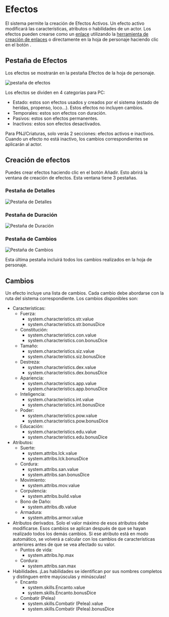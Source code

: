 <!--- This file is auto generated from module/manual/es/efectos.md -->
# Efectos

El sistema permite la creación de Efectos Activos.
Un efecto activo modificará las características, atributos o habilidades de un actor.
Los efectos pueden crearse como un [enlace](enlaces.md) utilizando la [herramienta de creación de enlaces](ventana_de_creacion_de_enlaces.md) o directamente en la hoja de personaje haciendo clic en el botón .

## Pestaña de Efectos

Los efectos se mostrarán en la pestaña Efectos de la hoja de personaje.

![pestaña de efectos](../../assets/manual/effects/effects-tab.webp)

Los efectos se dividen en 4 categorías para PC:

- Estado: estos son efectos usados y creados por el sistema (estado de heridas, propenso, loco...). Estos efectos no incluyen cambios.
- Temporales: estos son efectos con duración.
- Pasivos: estos son efectos permanentes.
- Inactivos: estos son efectos desactivados.

Para PNJ/Criaturas, solo verás 2 secciones: efectos activos e inactivos.
Cuando un efecto no está inactivo, los cambios correspondientes se aplicarán al actor.

## Creación de efectos

Puedes crear efectos haciendo clic en el botón Añadir.
Esto abrirá la ventana de creación de efectos.
Esta ventana tiene 3 pestañas.

### Pestaña de Detalles

![Pestaña de Detalles](../../assets/manual/effects/details-tab.webp)

### Pestaña de Duración

![Pestaña de Duración](../../assets/manual/effects/duration-tab.webp)

### Pestaña de Cambios

![Pestaña de Cambios](../../assets/manual/effects/changes-tab.webp)

Esta última pestaña incluirá todos los cambios realizados en la hoja de personaje.

## Cambios

Un efecto incluye una lista de cambios. Cada cambio debe abordarse con la ruta del sistema correspondiente.
Los cambios disponibles son:

- Características:
  - Fuerza:
    - system.characteristics.str.value
    - system.characteristics.str.bonusDice
  - Constitución:
    - system.characteristics.con.value
    - system.characteristics.con.bonusDice
  - Tamaño:
    - system.characteristics.siz.value
    - system.characteristics.siz.bonusDice
  - Destreza:
    - system.characteristics.dex.value
    - system.characteristics.dex.bonusDice
  - Apariencia:
    - system.characteristics.app.value
    - system.characteristics.app.bonusDice
  - Inteligencia:
    - system.characteristics.int.value
    - system.characteristics.int.bonusDice
  - Poder:
    - system.characteristics.pow.value
    - system.characteristics.pow.bonusDice
  - Educación:
    - system.characteristics.edu.value
    - system.characteristics.edu.bonusDice
- Atributos:
  - Suerte:
    - system.attribs.lck.value
    - system.attribs.lck.bonusDice
  - Cordura:
    - system.attribs.san.value
    - system.attribs.san.bonusDice
  - Movimiento:
    - system.attribs.mov.value
  - Corpulencia:
    - system.attribs.build.value
  - Bono de Daño:
    - system.attribs.db.value
  - Armadura:
    - system.attribs.armor.value
- Atributos derivados. Solo el valor máximo de esos atributos debe modificarse. Esos cambios se aplican después de que se hayan realizado todos los demás cambios. Si ese atributo está en modo automático, se volverá a calcular con los cambios de características anteriores antes de que se vea afectado su valor.
  - Puntos de vida:
    - system.attribs.hp.max
  - Cordura:
    - system.attribs.san.max
- Habilidades. ¡Las habilidades se identifican por sus nombres completos y distinguen entre mayúsculas y minúsculas!
  - Encanto
    - system.skills.Encanto.value
    - system.skills.Encanto.bonusDice
  - Combatir (Pelea)
    - system.skills.Combatir (Pelea).value
    - system.skills.Combatir (Pelea).bonusDice
